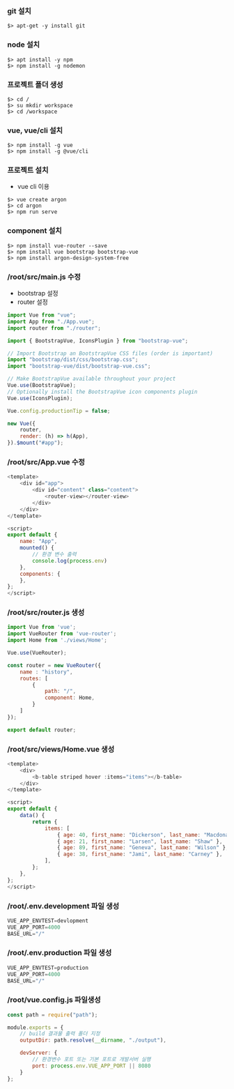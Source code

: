 ### git 설치

```
$> apt-get -y install git
```

### node 설치

```
$> apt install -y npm
$> npm install -g nodemon
```

### 프로젝트 폴더 생성

```
$> cd /
$> su mkdir workspace
$> cd /workspace
```

### vue, vue/cli 설치

```
$> npm install -g vue
$> npm install -g @vue/cli
```

### 프로젝트 설치

-   vue cli 이용

```
$> vue create argon
$> cd argon
$> npm run serve
```

### component 설치

```
$> npm install vue-router --save
$> npm install vue bootstrap bootstrap-vue
$> npm install argon-design-system-free
```

### /root/src/main.js 수정

-   bootstrap 설정
-   router 설정

```vue.js
import Vue from "vue";
import App from "./App.vue";
import router from "./router";

import { BootstrapVue, IconsPlugin } from "bootstrap-vue";

// Import Bootstrap an BootstrapVue CSS files (order is important)
import "bootstrap/dist/css/bootstrap.css";
import "bootstrap-vue/dist/bootstrap-vue.css";

// Make BootstrapVue available throughout your project
Vue.use(BootstrapVue);
// Optionally install the BootstrapVue icon components plugin
Vue.use(IconsPlugin);

Vue.config.productionTip = false;

new Vue({
    router,
    render: (h) => h(App),
}).$mount("#app");
```

### /root/src/App.vue 수정

```vue.js
<template>
    <div id="app">
        <div id="content" class="content">
            <router-view></router-view>
        </div>
    </div>
</template>

<script>
export default {
    name: "App",
    mounted() {
        // 환경 변수 출력
        console.log(process.env)
    },
    components: {
    },
};
</script>
```

### /root/src/router.js 생성

```vue.js
import Vue from 'vue';
import VueRouter from 'vue-router';
import Home from './views/Home';

Vue.use(VueRouter);

const router = new VueRouter({
    name : "history",
    routes: [
        {
            path: "/",
            component: Home,
        }
    ]
});

export default router;
```

### /root/src/views/Home.vue 생성

```vue.js
<template>
    <div>
        <b-table striped hover :items="items"></b-table>
    </div>
</template>

<script>
export default {
    data() {
        return {
            items: [
                { age: 40, first_name: "Dickerson", last_name: "Macdonald" },
                { age: 21, first_name: "Larsen", last_name: "Shaw" },
                { age: 89, first_name: "Geneva", last_name: "Wilson" },
                { age: 38, first_name: "Jami", last_name: "Carney" },
            ],
        };
    },
};
</script>
```

### /root/.env.development 파일 생성

```vue.js
VUE_APP_ENVTEST=devlopment
VUE_APP_PORT=4000
BASE_URL="/"
```

### /root/.env.production 파일 생성

```vue.js
VUE_APP_ENVTEST=production
VUE_APP_PORT=4000
BASE_URL="/"
```

### /root/vue.config.js 파일생성

```vue.js
const path = require("path");

module.exports = {
    // build 결과물 출력 폴더 지정
    outputDir: path.resolve(__dirname, "./output"),

    devServer: {
        // 환경변수 포트 또는 기본 포트로 개발서버 실행
        port: process.env.VUE_APP_PORT || 8080
    }
};
```
